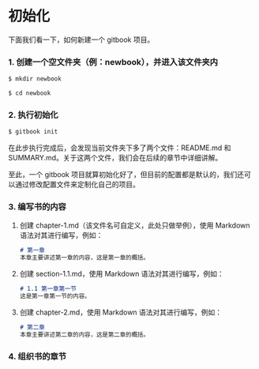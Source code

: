 # 初始化
下面我们看一下，如何新建一个 gitbook 项目。

### 1. 创建一个空文件夹（例：newbook），并进入该文件夹内
``` bash
$ mkdir newbook

$ cd newbook
```

### 2. 执行初始化
``` bash
$ gitbook init
```
在此步执行完成后，会发现当前文件夹下多了两个文件：README.md 和 SUMMARY.md。关于这两个文件，我们会在后续的章节中详细讲解。

至此，一个 gitbook 项目就算初始化好了，但目前的配置都是默认的，我们还可以通过修改配置文件来定制化自己的项目。

### 3. 编写书的内容
1. 创建 chapter-1.md（该文件名可自定义，此处只做举例），使用 Markdown 语法对其进行编写，例如：
    ``` markdown
    # 第一章
    本章主要讲述第一章的内容，这是第一章的概括。
    ```
2. 创建 section-1.1.md，使用 Markdown 语法对其进行编写，例如：
    ``` markdown
    # 1.1 第一章第一节
    这是第一章第一节的内容。
    ```
3. 创建 chapter-2.md，使用 Markdown 语法对其进行编写，例如：
    ``` markdown
    # 第二章
    本章主要讲述第二章的内容，这是第二章的概括。
    ```

### 4. 组织书的章节
